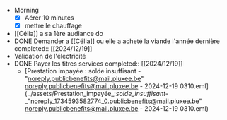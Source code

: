 - Morning
  * [x] Aérer 10 minutes
  * [x] mettre le chauffage
- [[Célia]] a sa 1ère audiance do
- DONE Demander a [[Célia]] ou elle a acheté la viande l'année dernière
  completed:: [[2024/12/19]]
- Validation de l'électricité
- DONE Payer les titres services
  completed:: [[2024/12/19]]
	- [Prestation impayée : solde insuffisant - "noreply.publicbenefits@mail.pluxee.be" <noreply.publicbenefits@mail.pluxee.be> - 2024-12-19 0310.eml](../assets/Prestation_impayée_:_solde_insuffisant_-_"noreply_1734593582774_0.publicbenefits@mail.pluxee.be" <noreply.publicbenefits@mail.pluxee.be> - 2024-12-19 0310.eml)